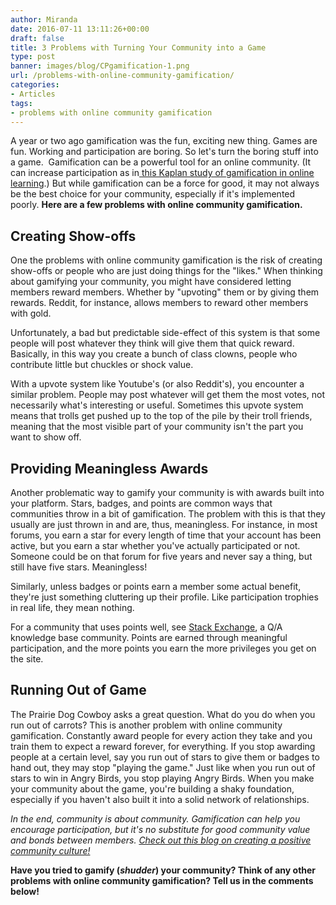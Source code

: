 ```yaml
---
author: Miranda
date: 2016-07-11 13:11:26+00:00
draft: false
title: 3 Problems with Turning Your Community into a Game
type: post
banner: images/blog/CPgamification-1.png
url: /problems-with-online-community-gamification/
categories:
- Articles
tags:
- problems with online community gamification
---
```


A year or two ago gamification was the fun, exciting new thing. Games are fun. Working and participation are boring. So let's turn the boring stuff into a game.  Gamification can be a powerful tool for an online community. (It can increase participation as in[ this Kaplan study of gamification in online learning](http://techonomy.com/2012/11/why-gaming-is-working-in-higher-ed/).) But while gamification can be a force for good, it may not always be the best choice for your community, especially if it's implemented poorly. **Here are a few problems with online community gamification.**


## Creating Show-offs


One the problems with online community gamification is the risk of creating show-offs or people who are just doing things for the "likes." When thinking about gamifying your community, you might have considered letting members reward members. Whether by "upvoting" them or by giving them rewards. Reddit, for instance, allows members to reward other members with gold.

Unfortunately, a bad but predictable side-effect of this system is that some people will post whatever they think will give them that quick reward. Basically, in this way you create a bunch of class clowns, people who contribute little but chuckles or shock value.

With a upvote system like Youtube's (or also Reddit's), you encounter a similar problem. People may post whatever will get them the most votes, not necessarily what's interesting or useful. Sometimes this upvote system means that trolls get pushed up to the top of the pile by their troll friends, meaning that the most visible part of your community isn't the part you want to show off.


## Providing Meaningless Awards


Another problematic way to gamify your community is with awards built into your platform. Stars, badges, and points are common ways that communities throw in a bit of gamification. The problem with this is that they usually are just thrown in and are, thus, meaningless. For instance, in most forums, you earn a star for every length of time that your account has been active, but you earn a star whether you've actually participated or not. Someone could be on that forum for five years and never say a thing, but still have five stars. Meaningless!

Similarly, unless badges or points earn a member some actual benefit, they're just something cluttering up their profile. Like participation trophies in real life, they mean nothing.

For a community that uses points well, see [Stack Exchange](http://stackexchange.com/), a Q/A knowledge base community. Points are earned through meaningful participation, and the more points you earn the more privileges you get on the site.


## Running Out of Game


The Prairie Dog Cowboy asks a great question. What do you do when you run out of carrots? This is another problem with online community gamification. Constantly award people for every action they take and you train them to expect a reward forever, for everything. If you stop awarding people at a certain level, say you run out of stars to give them or badges to hand out, they may stop "playing the game." Just like when you run out of stars to win in Angry Birds, you stop playing Angry Birds. When you make your community about the game, you're building a shaky foundation, especially if you haven't also built it into a solid network of relationships.

_In the end, _community_ is about community. Gamification can help you encourage participation, but it's no substitute for good community value and bonds between members. [Check out this blog on creating a positive community culture!](https://www.mail-list.com/positive-community-culture/)_

**Have you tried to gamify (*shudder*) your community? Think of any other problems with online community gamification? Tell us in the comments below!**




